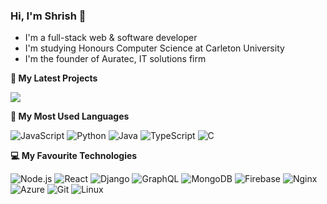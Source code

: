 ### Hi, I'm Shrish 👋
- I'm a full-stack web & software developer
- I'm studying Honours Computer Science at Carleton University
- I'm the founder of Auratec, IT solutions firm

**🔭 My Latest Projects**

<a href="https://github.com/shrish-mohapatra/fleamarket-52"><img src="https://github-readme-stats.vercel.app/api/pin/?username=shrish-mohapatra&repo=fleamarket-52&theme=merko"></a>

**🐍 My Most Used Languages**

![JavaScript](https://img.shields.io/badge/-JavaScript-000?style=flat&logo=javascript)
![Python](https://img.shields.io/badge/-Python-000?style=flat&logo=python)
![Java](https://img.shields.io/badge/-Java-000?style=flat&logo=Java&logoColor=007396)
![TypeScript](https://img.shields.io/badge/-TypeScript-000?style=flat&logo=typescript&logoColor=007ACC)
![C](https://img.shields.io/badge/-C-000?style=flat&logo=C)

**💻 My Favourite Technologies**

![Node.js](https://img.shields.io/badge/-Node.js-000?style=flat&logo=node.js)
![React](https://img.shields.io/badge/-React-000?style=flat&logo=React)
![Django](https://img.shields.io/badge/-Django-000?style=flat&logo=django)
![GraphQL](https://img.shields.io/badge/-GraphQL-000?style=flat&logo=graphql)
![MongoDB](https://img.shields.io/badge/-MongoDB-000?style=flat&logo=mongodb)
![Firebase](https://img.shields.io/badge/-Firebase-000?style=flat&logo=firebase)
![Nginx](https://img.shields.io/badge/-Nginx-000?style=flat&logo=nginx)
![Azure](https://img.shields.io/badge/-Azure-000?style=flat&logo=azure-devops)
![Git](https://img.shields.io/badge/-Git-000?style=flat&logo=git)
![Linux](https://img.shields.io/badge/-Linux-000?style=flat&logo=linux)
